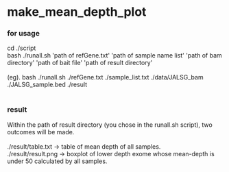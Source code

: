 # make_mean_depth_plot

<h3>for usage</h3>
cd ./script<br>
bash ./runall.sh 'path of refGene.txt' 'path of sample name list' 'path of bam directory' 'path of bait file' 'path of result directory'<br>

<br>
(eg). bash ./runall.sh ./refGene.txt ./sample_list.txt ./data/JALSG_bam ./JALSG_sample.bed ./result

<br>
<br>

<h3>result</h3>
Within the path of result directory (you chose in the runall.sh script), two outcomes will be made.<br><br>
./result/table.txt -> table of mean depth of all samples.<br>
./result/result.png -> boxplot of lower depth exome whose mean-depth is under 50 calculated by all samples.<br>

